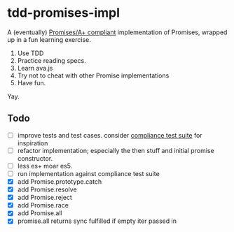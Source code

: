 # tdd-promises-impl

A (eventually) [Promises/A+ compliant](https://promisesaplus.com/) implementation of Promises, wrapped up in a fun learning exercise.

1. Use TDD
2. Practice reading specs.
3. Learn ava.js
4. Try not to cheat with other Promise implementations
5. Have fun.

Yay.

## Todo

* [ ] improve tests and test cases. consider [compliance test suite](https://github.com/promises-aplus/promises-tests) for inspiration
* [ ] refactor implementation; especially the then stuff and initial promise constructor.
* [ ] less es+ moar es5.
* [ ] run implementation against compliance test suite
* [x] add Promise.prototype.catch
* [x] add Promise.resolve
* [x] add Promise.reject
* [x] add Promise.race
* [x] add Promise.all
* [x] promise.all returns sync fulfilled if empty iter passed in
